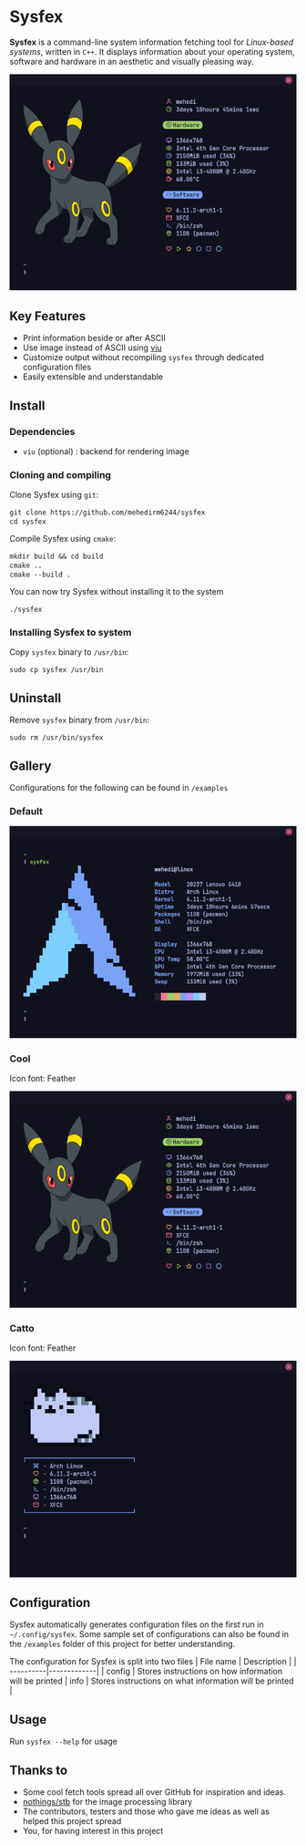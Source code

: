 # Sysfex
**Sysfex** is a command-line system information fetching tool for *Linux-based systems*, written in `C++`. It displays information about your operating system, software and hardware in an aesthetic and visually pleasing way.
<p align="center"><img src="screenshots/cool.png"></p>

## Key Features
- Print information beside or after ASCII
- Use image instead of ASCII using [viu](https://github.com/atanunq/viu)
- Customize output without recompiling `sysfex` through dedicated configuration files
- Easily extensible and understandable

## Install

### Dependencies

- `viu` (optional) : backend for rendering image


### Cloning and compiling

Clone Sysfex using `git`:
```
git clone https://github.com/mehedirm6244/sysfex
cd sysfex
```

Compile Sysfex using `cmake`:
```
mkdir build && cd build
cmake ..
cmake --build .
```

You can now try Sysfex without installing it to the system
```
./sysfex
```

### Installing Sysfex to system

Copy `sysfex` binary to `/usr/bin`:
```
sudo cp sysfex /usr/bin
```

## Uninstall

Remove `sysfex` binary from `/usr/bin`:
```
sudo rm /usr/bin/sysfex
```

## Gallery
Configurations for the following can be found in `/examples`

### Default
<p align="center"><img src="screenshots/default.png"></p>

### Cool
Icon font: Feather
<p align="center"><img src="screenshots/cool.png"></p>

### Catto
Icon font: Feather
<p align="center"><img src="screenshots/catto.png"></p>

## Configuration

Sysfex automatically generates configuration files on the first run in `~/.config/sysfex`. Some sample set of configurations can also be found in the `/examples` folder of this project for better understanding.


The configuration for Sysfex is split into two files
| File name | Description |
| ----------|-------------|
| config | Stores instructions on how information will be printed
| info | Stores instructions on what information will be printed |

## Usage

Run `sysfex --help` for usage


## Thanks to

* Some cool fetch tools spread all over GitHub for inspiration and ideas.
* [nothings/stb](https://github.com/nothings/stb) for the image processing library
* The contributors, testers and those who gave me ideas as well as helped this project spread
* You, for having interest in this project
